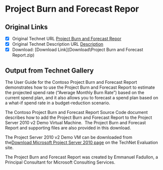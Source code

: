 # Project Burn and Forecast Repor

## Original Links

- [x] Original Technet URL [Project Burn and Forecast Repor](https://gallery.technet.microsoft.com/Burn-and-Forecast-Report-5e0f4b89)
- [x] Original Technet Description URL [Description](https://gallery.technet.microsoft.com/Burn-and-Forecast-Report-5e0f4b89/description)
- [x] Download: [Download Link](Download\Project Burn and Forecast Report.zip)

## Output from Technet Gallery

The User Guide for the Contoso Project Burn and Forecast Report demonstrates how to use the Project Burn and Forecast Report to estimate the projected spend rate (“Average Monthly Burn Rate”) based on the current spend plan, and it also allows you to forecast a spend plan based on a what-if spend rate in a budget-reduction scenario.

The Contoso Project Burn and Forecast Report Source Code document describes how to add the Project Burn and Forecast Report to the Project Server 2010 v2 Demo Virtual Machine.  The Project Burn and Forecast Report and supporting files are also provided in this download.

The Project Server 2010 v2 Demo VM can be downloaded from the[Download Microsoft Project Server 2010 page](http://technet.microsoft.com/en-us/evalcenter/ee410540.aspx) on the TechNet Evaluation site.

The Project Burn and Forecast Report was created by Emmanuel Fadullon, a Principal Consultant for Microsoft Consulting Services.

